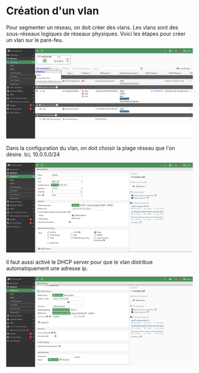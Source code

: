 # Création d'un vlan

Pour segmenter un réseau, on doit créer des vlans. Les vlans sont des sous-réseaux logiques de réseaux physiques. Voici les étapes pour créer un vlan sur le pare-feu.

![Alt text](./images/VLAN1.png)

Dans la configuration du vlan, on doit choisir la plage réseau que l'on désire. Ici, 10.0.5.0/24

![Alt text](./images/VLAN2.png)

Il faut aussi activé le DHCP server pour que le vlan distribue automatiquement une adresse ip.

![Alt text](./images/VLAN3.png)